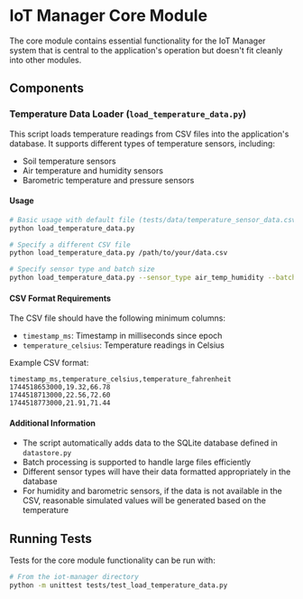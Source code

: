 # IoT Manager Core Module

The core module contains essential functionality for the IoT Manager system that is central to the application's operation but doesn't fit cleanly into other modules.

## Components

### Temperature Data Loader (`load_temperature_data.py`)

This script loads temperature readings from CSV files into the application's database. It supports different types of temperature sensors, including:

- Soil temperature sensors
- Air temperature and humidity sensors
- Barometric temperature and pressure sensors

#### Usage

```bash
# Basic usage with default file (tests/data/temperature_sensor_data.csv)
python load_temperature_data.py

# Specify a different CSV file
python load_temperature_data.py /path/to/your/data.csv

# Specify sensor type and batch size
python load_temperature_data.py --sensor_type air_temp_humidity --batch_size 50
```

#### CSV Format Requirements

The CSV file should have the following minimum columns:
- `timestamp_ms`: Timestamp in milliseconds since epoch
- `temperature_celsius`: Temperature readings in Celsius

Example CSV format:
```
timestamp_ms,temperature_celsius,temperature_fahrenheit
1744518653000,19.32,66.78
1744518713000,22.56,72.60
1744518773000,21.91,71.44
```

#### Additional Information

- The script automatically adds data to the SQLite database defined in `datastore.py`
- Batch processing is supported to handle large files efficiently
- Different sensor types will have their data formatted appropriately in the database
- For humidity and barometric sensors, if the data is not available in the CSV, reasonable simulated values will be generated based on the temperature

## Running Tests

Tests for the core module functionality can be run with:

```bash
# From the iot-manager directory
python -m unittest tests/test_load_temperature_data.py
```
